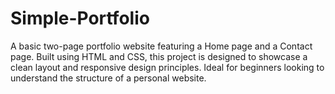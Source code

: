 # Simple-Portfolio
A basic two-page portfolio website featuring a Home page and a Contact page. Built using HTML and CSS, this project is designed to showcase a clean layout and responsive design principles. Ideal for beginners looking to understand the structure of a personal website.
